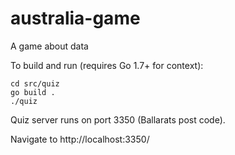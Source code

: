 # australia-game
A game about data

To build and run (requires Go 1.7+ for context):
```
cd src/quiz
go build .
./quiz
```

Quiz server runs on port 3350 (Ballarats post code).

Navigate to http://localhost:3350/ 

